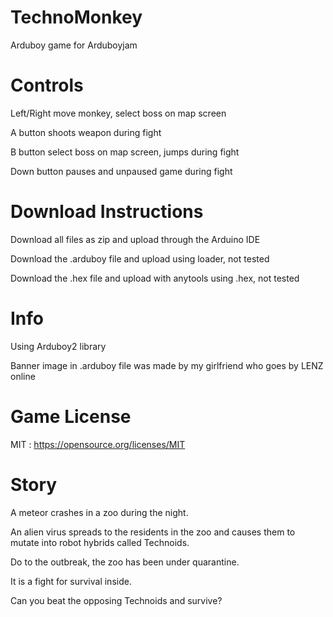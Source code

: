 # TechnoMonkey
Arduboy game for Arduboyjam

# Controls
Left/Right move monkey, select boss on map screen

A button shoots weapon during fight

B button select boss on map screen, jumps during fight

Down button pauses and unpaused game during fight

# Download Instructions
Download all files as zip and upload through the Arduino IDE

Download the .arduboy file and upload using loader, not tested

Download the .hex file and upload with anytools using .hex, not tested

# Info
Using Arduboy2 library

Banner image in .arduboy file was made by my girlfriend who goes by LENZ online

# Game License
MIT : https://opensource.org/licenses/MIT

# Story

A meteor crashes in a zoo during the night.

An alien virus spreads to the residents in the zoo and causes them to mutate into
robot hybrids called Technoids.

Do to the outbreak, the zoo has been under quarantine.

It is a fight for survival inside.

Can you beat the opposing Technoids and survive?
